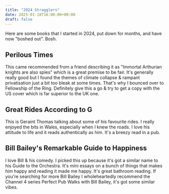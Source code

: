 ```yaml
---
title: "2024 Stragglers"
date: 2025-01-18T16:00:00+00:00
draft: false
---
```


Here are some books that I started in 2024, put down for months, and have now "boshed out". Bosh.

## Perilous Times

This came recommended from a friend describing it as "Immortal Arthurian knights are also spies" which is a great premise to be fair. It's generally really good but I found the themes of climate collapse & rampant privatisation just a bit too bleak at some times. That's why I bounced over to Fellowship of the Ring. Definitely give this a go & try to get a copy with the US cover which is far superior to the UK one.

## Great Rides According to G

This is Geraint Thomas talking about some of his favourite rides. I really enjoyed the bits in Wales, especially when I knew the roads. I love his attitude to life and it reads authentically as him. It's a breezy read in a pub.

## Bill Bailey's Remarkable Guide to Happiness 

I love Bill & his comedy. I picked this up because it's got a similar name to his Guide to the Orchestra. It's mini essays on a bunch of things that makes him happy and reading it made me happy. It's great bathroom reading. If you're searching for more Bill Bailey I wholeheartedly recommend the Channel 4 series Perfect Pub Walks with Bill Bailey, it's got some similar vibes.
